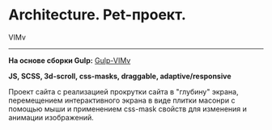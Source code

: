 # Architecture. Pet-проект.
VIMv

---
**На основе сборки Gulp:** [Gulp-VIMv](https://github.com/VlMv/Gulp-VIMv)

**JS, SCSS, 3d-scroll, css-masks, draggable, adaptive/responsive** 


Проект сайта с реализацией прокрутки сайта в "глубину" экрана, перемещением интерактивного экрана в виде плитки масонри с помощью мыши и применением css-mask свойств для изменения и анимации изображений.
